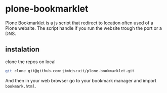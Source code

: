 # plone-bookmarklet

Plone Bookmarklet is a js script that redirect to location often used of a Plone website. The script handle if you run the website trough the port or a DNS.

## instalation

clone the repos on local

```bash
git clone git@github.com:jimbiscuit/plone-bookmarklet.git
```

And then in your web browser go to your bookmark manager and import ```bookmark.html```.